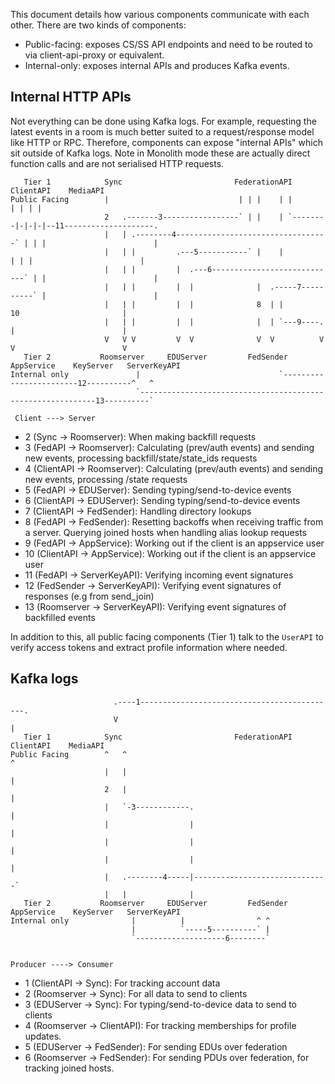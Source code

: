 This document details how various components communicate with each other. There are two kinds of components:
 - Public-facing: exposes CS/SS API endpoints and need to be routed to via client-api-proxy or equivalent.
 - Internal-only: exposes internal APIs and produces Kafka events.

## Internal HTTP APIs

Not everything can be done using Kafka logs. For example, requesting the latest events in a room is much better suited to
a request/response model like HTTP or RPC. Therefore, components can expose "internal APIs" which sit outside of Kafka logs.
Note in Monolith mode these are actually direct function calls and are not serialised HTTP requests.

```
   Tier 1            Sync                         FederationAPI      ClientAPI    MediaAPI
Public Facing        |                             | | |    | |        | | | |
                     2   .-------3-----------------` | |    | `--------|-|-|-|--11--------------------.
                     |   | .--------4----------------------------------` | | |                        |
                     |   | |         .---5-----------` |    |            | | |                        |
                     |   | |         |  .---6----------------------------` | |                        |
                     |   | |         |  |              |  .-----7----------` |                        |
                     |   | |         |  |              8  | |                10                       |
                     |   | |         |  |              |  | `---9----.       |                        |
                     V   V V         V  V              V  V          V       V                        V
   Tier 2           Roomserver     EDUServer         FedSender       AppService    KeyServer   ServerKeyAPI
Internal only               |                               `------------------------12----------^   ^
                            `------------------------------------------------------------13----------`

 Client ---> Server
```
- 2 (Sync -> Roomserver): When making backfill requests
- 3 (FedAPI -> Roomserver): Calculating (prev/auth events) and sending new events, processing backfill/state/state_ids requests
- 4 (ClientAPI -> Roomserver): Calculating (prev/auth events) and sending new events, processing /state requests
- 5 (FedAPI -> EDUServer): Sending typing/send-to-device events
- 6 (ClientAPI -> EDUServer): Sending typing/send-to-device events
- 7 (ClientAPI -> FedSender): Handling directory lookups
- 8 (FedAPI -> FedSender): Resetting backoffs when receiving traffic from a server. Querying joined hosts when handling alias lookup requests
- 9 (FedAPI -> AppService): Working out if the client is an appservice user
- 10 (ClientAPI -> AppService): Working out if the client is an appservice user
- 11 (FedAPI -> ServerKeyAPI): Verifying incoming event signatures
- 12 (FedSender -> ServerKeyAPI): Verifying event signatures of responses (e.g from send_join)
- 13 (Roomserver -> ServerKeyAPI): Verifying event signatures of backfilled events

In addition to this, all public facing components (Tier 1) talk to the `UserAPI` to verify access tokens and extract profile information where needed.

## Kafka logs

```
                       .----1--------------------------------------------.
                       V                                                 |
   Tier 1            Sync                         FederationAPI      ClientAPI    MediaAPI
Public Facing        ^   ^                                             ^  
                     |   |                                             |
                     2   |                                             |
                     |   `-3------------.                              |
                     |                  |                              |
                     |                  |                              |
                     |                  |                              |
                     |   .--------4-----|------------------------------`             
                     |   |              |           
   Tier 2           Roomserver     EDUServer         FedSender       AppService    KeyServer   ServerKeyAPI
Internal only              |          |                ^ ^
                           |          `-----5----------` |
                           `--------------------6--------`


Producer ----> Consumer
```
- 1 (ClientAPI -> Sync): For tracking account data
- 2 (Roomserver -> Sync): For all data to send to clients
- 3 (EDUServer -> Sync): For typing/send-to-device data to send to clients
- 4 (Roomserver -> ClientAPI): For tracking memberships for profile updates.
- 5 (EDUServer -> FedSender): For sending EDUs over federation
- 6 (Roomserver -> FedSender): For sending PDUs over federation, for tracking joined hosts.
